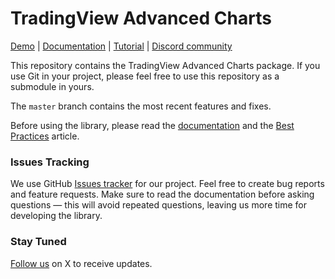 # TradingView Advanced Charts

[Demo][demo-url] | [Documentation][doc-url] | [Tutorial][tutorial-url] | [Discord community][discord-url]

This repository contains the TradingView Advanced Charts package. If you use Git in your project, please feel free to use this repository as a submodule in yours.

The `master` branch contains the most recent features and fixes.

Before using the library, please read the [documentation][doc-url] and the [Best Practices][best-practices-url] article.

### Issues Tracking

We use GitHub [Issues tracker][issues-url] for our project. Feel free to create bug reports and feature requests. Make sure to read the documentation before asking questions — this will avoid repeated questions, leaving us more time for developing the library.

### Stay Tuned

[Follow us][x-url] on X to receive updates.

[demo-url]: https://charting-library.tradingview.com/
[doc-url]: https://www.tradingview.com/charting-library-docs/
[tutorial-url]: https://github.com/tradingview/charting-library-tutorial
[best-practices-url]: https://www.tradingview.com/charting-library-docs/latest/getting_started/Best-Practices
[issues-url]: https://github.com/tradingview/charting_library/issues
[x-url]: https://twitter.com/intent/follow?screen_name=tv_charts
[discord-url]: https://discord.gg/UC7cGkvn4U
